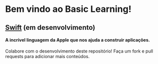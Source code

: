 # Bem vindo ao Basic Learning!

## [Swift](https://github.com/pedrolemoz/basiclearning/tree/master/Swift) (em desenvolvimento)
#### A incrível linguagem da Apple que nos ajuda a construir aplicações.


Colabore com o desenvolvimento deste repositório!
Faça um fork e pull requests para adicionar mais conteúdos.
